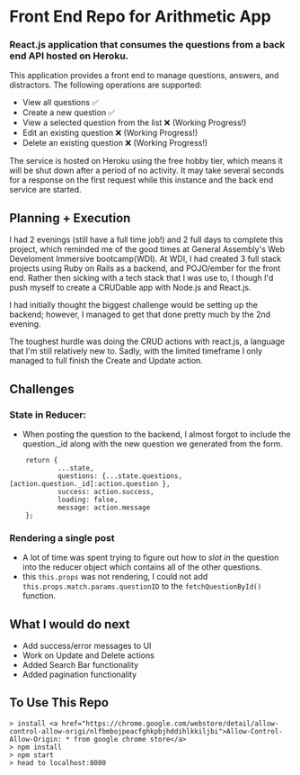 # Front End Repo for Arithmetic App

### React.js application that consumes the questions from a back end API hosted on Heroku.


This application provides a front end to manage questions, answers, and distractors. The following operations are supported:

-   View all questions ✅
-   Create a new question ✅
-   View a selected question from the list ❌ (Working Progress!)
-   Edit an existing question ❌ (Working Progress!)
-   Delete an existing question ❌ (Working Progress!)

The service is hosted on Heroku using the free hobby tier, which means it will be shut down after a period of no activity. It may take several seconds for a response on the first request while this instance and the back end service are started.

## Planning + Execution
I had 2 evenings (still have a full time job!) and 2 full days to complete this project, which reminded me of the good times at General Assembly's Web Develoment Immersive bootcamp(WDI). At WDI, I had created 3 full stack projects using Ruby on Rails as a backend, and POJO/ember for the front end. 
Rather then sicking with a tech stack that I was use to, I though I'd push myself to create a CRUDable app with Node.js and React.js.

I had initially thought the biggest challenge would be setting up the backend; however, I managed to get that done pretty much by the 2nd evening.

The toughest hurdle was doing the CRUD actions with react.js, a language that I'm still relatively new to. Sadly, with the limited timeframe I only managed to full finish the Create and Update action.
 
## Challenges

### State in Reducer:

- When posting the question to the backend, I almost forgot to include the question._id along with the new question we generated from the form.

```    case POST_QUESTION_SUCCESS:
    return {
            ...state,
            questions: {...state.questions, [action.question._id]:action.question },
            success: action.success,
            loading: false,
            message: action.message
    };
```

### Rendering a single post

-  A lot of time was spent trying to figure out how to *slot in* the question into the reducer object which contains all of the other questions. 
- this ```this.props``` was not rendering, I could not add ```this.props.match.params.questionID``` to the ```fetchQuestionById()``` function. 

## What I would do next

- Add success/error messages to UI
- Work on Update and Delete actions
- Added Search Bar functionality
- Added pagination functionality

## To Use This Repo
```
> install <a href="https://chrome.google.com/webstore/detail/allow-control-allow-origi/nlfbmbojpeacfghkpbjhddihlkkiljbi">Allow-Control-Allow-Origin: * from google chrome store</a>
> npm install
> npm start
> head to localhost:8080
```
